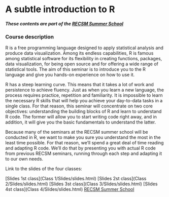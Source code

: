 # A subtle introduction to R
#### _These contents are part of the [RECSM Summer School](https://www.upf.edu/web/survey/summer-school-2019)_

### Course description
R is a free programming language designed to apply statistical analysis and produce data visualization. Among its endless capabilities, R is famous among statistical software for its flexibility in creating functions, packages, data visualization, for being open source and for offering a wide range of statistical tools. The aim of this seminar is to introduce you to the R language and give you hands-on experience on how to use it.

R has a steep learning curve. This means that it takes a lot of work and persistence to achieve fluency. Just as when you learn a new language, the process requires practice, repetition and familiarity. It is impossible to learn the necessary R skills that will help you achieve your day-to-data tasks in a single class. For that reason, this seminar will concentrate on two core objectives: understanding the building blocks of R and learn to understand R code. The former will allow you to start writing code right away, and in addition, it will give you the basic fundamentals to understand the latter.

Because many of the seminars at the RECSM summer school will be conducted in R, we want to make you sure you understand the most in the least time possible. For that reason, we’ll spend a great deal of time reading and adapting R code. We’ll do that by presenting you with actual R code from previous RECSM seminars, running through each step and adapting it to our own needs.

Link to the slides of the four classes:

[Slides 1st class](Class 1/Slides/slides.html)
[Slides 2st class](Class 2/Slides/slides.html)
[Slides 3st class](Class 3/Slides/slides.html)
[Slides 4st class](Class 4/Slides/slides.html)
[RECSM Summer School](https://www.upf.edu/web/survey/summer-school-2019)
